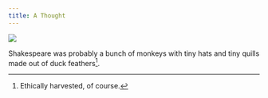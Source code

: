 ```yaml
---
title: A Thought
---
```


![](https://external-content.duckduckgo.com/iu/?u=https%3A%2F%2Fwww.duckshop.de%2Fmedia%2Fimage%2F80%2F6d%2Fbe%2FQuietscheente-ShakespearevU7OsItb2FxZK_600x600%402x.jpg&f=1&nofb=1&ipt=fb511c91a3d8d31f7990683bf85ff7d1869cac291755d6aa0091859316f3e90f&ipo=images)

Shakespeare was probably a bunch of monkeys with tiny hats and tiny quills made out of
duck feathers[^1].


[^1]: Ethically harvested, of course.
